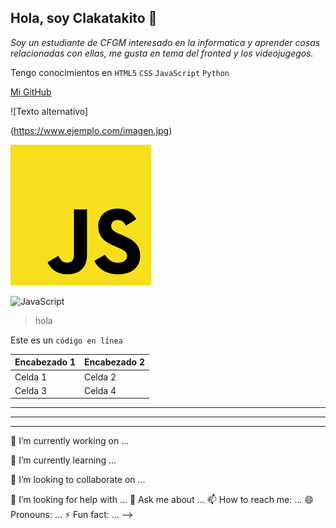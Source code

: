 
## Hola, soy Clakatakito 👋

*Soy un estudiante de CFGM interesado en la informatica y aprender cosas relacionadas con ellas, me gusta en tema del fronted y los videojugegos.*

Tengo conocimientos en `HTML5` `CSS` `JavaScript` `Python`

[Mi GitHub](https://github.com/Clakatakito/Practicas)



![Texto alternativo]

(https://www.ejemplo.com/imagen.jpg)


![JavaScript](baixa.png)




<img src="baixa" alt="JavaScript" width="100"/>

> hola

Este es un `código en línea`


| Encabezado 1 | Encabezado 2 |
| ------------ | ------------ |
| Celda 1      | Celda 2      |
| Celda 3      | Celda 4      |


---

***

___

 🔭 I’m currently working on ...
 
 🌱 I’m currently learning ...
 
 👯 I’m looking to collaborate on ...
 
 🤔 I’m looking for help with ...
 💬 Ask me about ...
 📫 How to reach me: ...
 😄 Pronouns: ...
 ⚡ Fun fact: ...
-->
